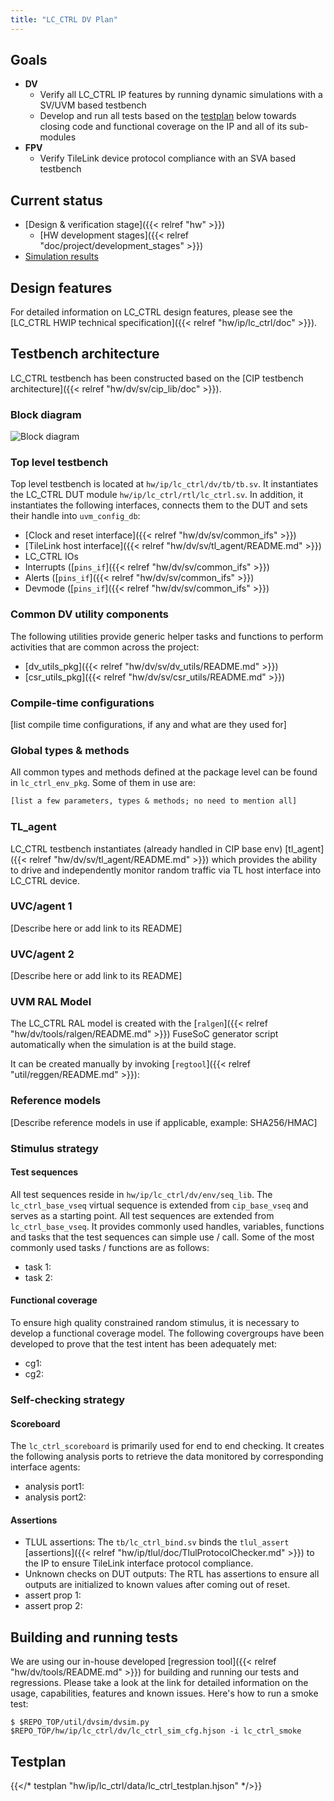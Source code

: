 ```yaml
---
title: "LC_CTRL DV Plan"
---
```


<!-- Copy this file to hw/ip/lc_ctrl/doc/lc_ctrl_dv_plan.md and make changes as needed.
For convenience 'lc_ctrl' in the document can be searched and replaced easily with the
desired IP (with case sensitivity!). Also, use the testbench block diagram
located at OpenTitan team drive / 'design verification'
as a starting point and modify it to reflect your lc_ctrl testbench and save it
to hw/ip/lc_ctrl/doc/tb.svg. It should get linked and rendered under the block
diagram section below. Please update / modify / remove sections below as
applicable. Once done, remove this comment before making a PR. -->

## Goals
* **DV**
  * Verify all LC_CTRL IP features by running dynamic simulations with a SV/UVM based testbench
  * Develop and run all tests based on the [testplan](#testplan) below towards closing code and functional coverage on the IP and all of its sub-modules
* **FPV**
  * Verify TileLink device protocol compliance with an SVA based testbench

## Current status
* [Design & verification stage]({{< relref "hw" >}})
  * [HW development stages]({{< relref "doc/project/development_stages" >}})
* [Simulation results](https://reports.opentitan.org/hw/ip/lc_ctrl/dv/latest/results.html)

## Design features
For detailed information on LC_CTRL design features, please see the [LC_CTRL HWIP technical specification]({{< relref "hw/ip/lc_ctrl/doc" >}}).

## Testbench architecture
LC_CTRL testbench has been constructed based on the [CIP testbench architecture]({{< relref "hw/dv/sv/cip_lib/doc" >}}).

### Block diagram
![Block diagram](tb.svg)

### Top level testbench
Top level testbench is located at `hw/ip/lc_ctrl/dv/tb/tb.sv`. It instantiates the LC_CTRL DUT module `hw/ip/lc_ctrl/rtl/lc_ctrl.sv`.
In addition, it instantiates the following interfaces, connects them to the DUT and sets their handle into `uvm_config_db`:
* [Clock and reset interface]({{< relref "hw/dv/sv/common_ifs" >}})
* [TileLink host interface]({{< relref "hw/dv/sv/tl_agent/README.md" >}})
* LC_CTRL IOs
* Interrupts ([`pins_if`]({{< relref "hw/dv/sv/common_ifs" >}})
* Alerts ([`pins_if`]({{< relref "hw/dv/sv/common_ifs" >}})
* Devmode ([`pins_if`]({{< relref "hw/dv/sv/common_ifs" >}})

### Common DV utility components
The following utilities provide generic helper tasks and functions to perform activities that are common across the project:
* [dv_utils_pkg]({{< relref "hw/dv/sv/dv_utils/README.md" >}})
* [csr_utils_pkg]({{< relref "hw/dv/sv/csr_utils/README.md" >}})

### Compile-time configurations
[list compile time configurations, if any and what are they used for]

### Global types & methods
All common types and methods defined at the package level can be found in
`lc_ctrl_env_pkg`. Some of them in use are:
```systemverilog
[list a few parameters, types & methods; no need to mention all]
```
### TL_agent
LC_CTRL testbench instantiates (already handled in CIP base env) [tl_agent]({{< relref "hw/dv/sv/tl_agent/README.md" >}})
which provides the ability to drive and independently monitor random traffic via
TL host interface into LC_CTRL device.

### UVC/agent 1
[Describe here or add link to its README]

### UVC/agent 2
[Describe here or add link to its README]

### UVM RAL Model
The LC_CTRL RAL model is created with the [`ralgen`]({{< relref "hw/dv/tools/ralgen/README.md" >}}) FuseSoC generator script automatically when the simulation is at the build stage.

It can be created manually by invoking [`regtool`]({{< relref "util/reggen/README.md" >}}):

### Reference models
[Describe reference models in use if applicable, example: SHA256/HMAC]

### Stimulus strategy
#### Test sequences
All test sequences reside in `hw/ip/lc_ctrl/dv/env/seq_lib`.
The `lc_ctrl_base_vseq` virtual sequence is extended from `cip_base_vseq` and serves as a starting point.
All test sequences are extended from `lc_ctrl_base_vseq`.
It provides commonly used handles, variables, functions and tasks that the test sequences can simple use / call.
Some of the most commonly used tasks / functions are as follows:
* task 1:
* task 2:

#### Functional coverage
To ensure high quality constrained random stimulus, it is necessary to develop a functional coverage model.
The following covergroups have been developed to prove that the test intent has been adequately met:
* cg1:
* cg2:

### Self-checking strategy
#### Scoreboard
The `lc_ctrl_scoreboard` is primarily used for end to end checking.
It creates the following analysis ports to retrieve the data monitored by corresponding interface agents:
* analysis port1:
* analysis port2:
<!-- explain inputs monitored, flow of data and outputs checked -->

#### Assertions
* TLUL assertions: The `tb/lc_ctrl_bind.sv` binds the `tlul_assert` [assertions]({{< relref "hw/ip/tlul/doc/TlulProtocolChecker.md" >}}) to the IP to ensure TileLink interface protocol compliance.
* Unknown checks on DUT outputs: The RTL has assertions to ensure all outputs are initialized to known values after coming out of reset.
* assert prop 1:
* assert prop 2:

## Building and running tests
We are using our in-house developed [regression tool]({{< relref "hw/dv/tools/README.md" >}}) for building and running our tests and regressions.
Please take a look at the link for detailed information on the usage, capabilities, features and known issues.
Here's how to run a smoke test:
```console
$ $REPO_TOP/util/dvsim/dvsim.py $REPO_TOP/hw/ip/lc_ctrl/dv/lc_ctrl_sim_cfg.hjson -i lc_ctrl_smoke
```

## Testplan
<!-- TODO: uncomment the line below after adding the testplan -->
{{</* testplan "hw/ip/lc_ctrl/data/lc_ctrl_testplan.hjson" */>}}
